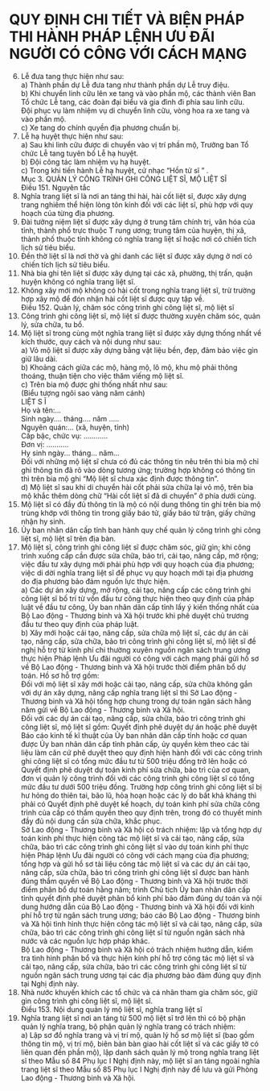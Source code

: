 # QUY ĐỊNH CHI TIẾT VÀ BIỆN PHÁP THI HÀNH PHÁP LỆNH ƯU ĐÃI NGƯỜI CÓ CÔNG VỚI CÁCH MẠNG

6. Lễ đưa tang thực hiện như sau:  
a) Thành phần dự Lễ đưa tang như thành phần dự Lễ truy điệu.  
b) Khi chuyển linh cữu lên xe tang và vào phần mộ, các thành viên Ban Tổ chức Lễ tang, các đoàn đại biểu và gia đình đi phía sau linh cữu.  
Đội phục vụ làm nhiệm vụ di chuyển linh cữu, vòng hoa ra xe tang và vào phần mộ.  
c) Xe tang do chính quyền địa phương chuẩn bị.  
7. Lễ hạ huyệt thực hiện như sau:  
a) Sau khi linh cữu được di chuyển vào vị trí phần mộ, Trưởng ban Tổ chức Lễ tang tuyên bố Lễ hạ huyệt.  
b) Đội công tác làm nhiệm vụ hạ huyệt.  
c) Trong khi tiến hành Lễ hạ huyệt, cử nhạc “Hồn tử sĩ ” .  
Mục 3. QUẢN LÝ CÔNG TRÌNH GHI CÔNG LIỆT SĨ, MỘ LIỆT SĨ  
Điều 151. Nguyên tắc  
1. Nghĩa trang liệt sĩ là nơi an táng thi hài, hài cốt liệt sĩ, được xây dựng trang nghiêm thể hiện lòng tôn kính đối với các liệt sĩ, phù hợp với quy hoạch của từng địa phương.  
2. Đài tưởng niệm liệt sĩ được xây dựng ở trung tâm chính trị, văn hóa của tỉnh, thành phố trực thuộc T rung ương; trung tâm của huyện, thị xã, thành phố thuộc tỉnh không có nghĩa trang liệt sĩ hoặc nơi có chiến tích lịch sử tiêu biểu.  
3. Đền thờ liệt sĩ là nơi thờ và ghi danh các liệt sĩ được xây dựng ở nơi có chiến tích lịch sử tiêu biểu.  
4. Nhà bia ghi tên liệt sĩ được xây dựng tại các xã, phường, thị trấn, quận huyện không có nghĩa trang liệt sĩ.  
5. Không xây mới mộ không có hài cốt trong nghĩa trang liệt sĩ, trừ trường hợp xây mộ để đón nhận hài cốt liệt sĩ được quy tập về.  
Điều 152. Quản lý, chăm sóc công trình ghi công liệt sĩ, mộ liệt sĩ  
1. Công trình ghi công liệt sĩ, mộ liệt sĩ được thường xuyên chăm sóc, quản lý, sửa chữa, tu bổ.  
2. Mộ liệt sĩ trong cùng một nghĩa trang liệt sĩ được xây dựng thống nhất về kích thước, quy cách và nội dung như sau:  
a) Vỏ mộ liệt sĩ được xây dựng bằng vật liệu bền, đẹp, đảm bảo việc gìn giữ lâu dài.  
b) Khoảng cách giữa các mộ, hàng mộ, lô mộ, khu mộ phải thông thoáng, thuận tiện cho việc thăm viếng mộ liệt sĩ.  
c) Trên bia mộ được ghi thống nhất như sau:  
(Biểu tượng ngôi sao vàng năm cánh)  
LIỆT S Ĩ  
Họ và tên:...  
Sinh ngày.... tháng.... năm .....  
Nguyên quán:... (xã, huyện, tỉnh)  
Cấp bậc, chức vụ: ............  
Đơn vị: ...........  
Hy sinh ngày... tháng... năm...  
Đối với những mộ liệt sĩ chưa có đủ các thông tin nêu trên thì bia mộ chỉ ghi thông tin đã rõ vào dòng tương ứng; trường hợp không có thông tin thì trên bia mộ ghi “Mộ liệt sĩ chưa xác định được thông tin”.  
d) Mộ liệt sĩ sau khi di chuyển hài cốt phải sửa chữa lại vỏ mộ, trên bia mộ khắc thêm dòng chữ “Hài cốt liệt sĩ đã di chuyển” ở phía dưới cùng.  
3. Mộ liệt sĩ có đầy đủ thông tin là mộ có nội dung thông tin ghi trên bia mộ trùng khớp với thông tin trong giấy báo tử, giấy báo tử trận, giấy chứng nhận hy sinh.  
4. Ủy ban nhân dân cấp tỉnh ban hành quy chế quản lý công trình ghi công liệt sĩ, mộ liệt sĩ trên địa bàn.  
5. Mộ liệt sĩ, công trình ghi công liệt sĩ được chăm sóc, giữ gìn; khi công trình xuống cấp cần được sửa chữa, bảo trì, cải tạo, nâng cấp, mở rộng; việc đầu tư xây dựng mới phải phù hợp với quy hoạch của địa phương; việc di dời nghĩa trang liệt sĩ để phục vụ quy hoạch mới tại địa phương do địa phương bảo đảm nguồn lực thực hiện.  
a) Các dự án xây dựng, mở rộng, cải tạo, nâng cấp các công trình ghi công liệt sĩ bố trí từ vốn đầu tư công thực hiện theo quy định của pháp luật về đầu tư công, Ủy ban nhân dân cấp tỉnh lấy ý kiến thống nhất của Bộ Lao động - Thương binh và Xã hội trước khi phê duyệt chủ trương đầu tư theo quy định của pháp luật.  
b) Xây mới hoặc cải tạo, nâng cấp, sửa chữa mộ liệt sĩ, các dự án cải tạo, nâng cấp, sửa chữa, bảo trì công trình ghi công liệt sĩ, mộ liệt sĩ đề nghị hỗ trợ từ kinh phí chi thường xuyên nguồn ngân sách trung ương thực hiện Pháp lệnh Ưu đãi người có công với cách mạng phải gửi hồ sơ về Bộ Lao động - Thương binh và Xã hội trước thời điểm phân bổ dự toán. Hồ sơ hỗ trợ gồm:  
Đối với mộ liệt sĩ xây mới hoặc cải tạo, nâng cấp, sửa chữa không gắn với dự án xây dựng, nâng cấp nghĩa trang liệt sĩ thì Sở Lao động - Thương binh và Xã hội tổng hợp chung trong dự toán ngân sách hằng năm gửi về Bộ Lao động - Thương binh và Xã hội.  
Đối với các dự án cải tạo, nâng cấp, sửa chữa, bảo trì công trình ghi công liệt sĩ, mộ liệt sĩ gồm: Quyết định phê duyệt dự án hoặc phê duyệt Báo cáo kinh tế kĩ thuật của Ủy ban nhân dân cấp tỉnh hoặc cơ quan được Ủy ban nhân dân cấp tỉnh phân cấp, ủy quyền kèm theo các tài liệu làm căn cứ phê duyệt theo quy định hiện hành đối với các công trình ghi công liệt sĩ có tổng mức đầu tư từ 500 triệu đồng trở lên hoặc có Quyết định phê duyệt dự toán kinh phí sửa chữa, bảo trì của cơ quan, đơn vị quản lý công trình đối với các công trình ghi công liệt sĩ có tổng mức đầu tư dưới 500 triệu đồng. Trường hợp công trình ghi công liệt sĩ bị hư hỏng do thiên tai, bão lũ, hỏa hoạn hoặc các lý do bất khả kháng thì phải có Quyết định phê duyệt kế hoạch, dự toán kinh phí sửa chữa công trình của cấp có thẩm quyền theo quy định trên, trong đó có thuyết minh đầy đủ nội dung cần sửa chữa, khắc phục.  
Sở Lao động - Thương binh và Xã hội có trách nhiệm: lập và tổng hợp dự toán kinh phí thực hiện công tác mộ liệt sĩ và cải tạo, nâng cấp, sửa chữa, bảo trì các công trình ghi công liệt sĩ vào dự toán kinh phí thực hiện Pháp lệnh Ưu đãi người có công với cách mạng của địa phương; tổng hợp và gửi hồ sơ tài liệu công tác mộ liệt sĩ và các dự án cải tạo, nâng cấp, sửa chữa, bảo trì công trình ghi công liệt sĩ được ban hành đúng thẩm quyền về Bộ Lao động - Thương binh và Xã hội trước thời điểm phân bổ dự toán hằng năm; trình Chủ tịch Ủy ban nhân dân cấp tỉnh quyết định phê duyệt phân bổ kinh phí bảo đảm đúng dự toán và nội dung hướng dẫn của Bộ Lao động - Thương binh và Xã hội đối với kinh phí hỗ trợ từ ngân sách trung ương; báo cáo Bộ Lao động - Thương binh và Xã hội tình hình thực hiện công tác mộ liệt sĩ và cải tạo, nâng cấp, sửa chữa, bảo trì các công trình ghi công liệt sĩ từ nguồn ngân sách nhà nước và các nguồn lực hợp pháp khác.  
Bộ Lao động - Thương binh và Xã hội có trách nhiệm hướng dẫn, kiểm tra tình hình phân bổ và thực hiện kinh phí hỗ trợ công tác mộ liệt sĩ và cải tạo, nâng cấp, sửa chữa, bảo trì các công trình ghi công liệt sĩ từ nguồn ngân sách trung ương tại các địa phương bảo đảm đúng quy định tại Nghị định này.  
6. Nhà nước khuyến khích các tổ chức và cá nhân tham gia chăm sóc, giữ gìn công trình ghi công liệt sĩ, mộ liệt sĩ.  
Điều 153. Nội dung quản lý mộ liệt sĩ, nghĩa trang liệt sĩ  
1. Nghĩa trang liệt sĩ nơi an táng từ 500 mộ liệt sĩ trở lên thì có bộ phận quản lý nghĩa trang, bộ phận quản lý nghĩa trang có trách nhiệm:  
a) Lập sơ đồ nghĩa trang và vị trí mộ, quản lý hồ sơ mộ liệt sĩ (bao gồm thông tin mộ, vị trí mộ, biên bản bàn giao hài cốt liệt sĩ và các giấy tờ có liên quan đến phần mộ), lập danh sách quản lý mộ trong nghĩa trang liệt sĩ theo Mẫu số 84 Phụ lục I Nghị định này, mộ liệt sĩ an táng ngoài nghĩa trang liệt sĩ theo Mẫu số 85 Phụ lục I Nghị định này để lưu và gửi Phòng Lao động - Thương binh và Xã hội.